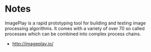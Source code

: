 # Notes

ImagePlay is a rapid prototyping tool for building and testing image processing algorithms. It comes with a variety of over 70 so called processes which can be combined into complex process chains.

- http://imageplay.io/
